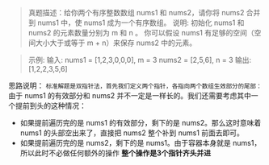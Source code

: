 > 真题描述：给你两个有序整数数组 nums1 和 nums2，请你将 nums2 合并到 nums1 中，使 nums1 成为一个有序数组。
  说明: 初始化 nums1 和 nums2 的元素数量分别为 m 和 n 。 你可以假设 nums1 有足够的空间（空间大小大于或等于 m + n）来保存 nums2 中的元素。


> 示例: 输入:
  nums1 = [1,2,3,0,0,0], m = 3
  nums2 = [2,5,6], n = 3
  输出: [1,2,2,3,5,6]
>

思路说明：
`标准解题是双指针法，首先我们定义两个指针，各指向两个数组生效部分的尾部：`
由于 nums1 的有效部分和 nums2 并不一定是一样长的。我们还需要考虑其中一个提前到头的这种情况：
- 如果提前遍历完的是 nums1 的有效部分，剩下的是 nums2。那么这时意味着 nums1 的头部空出来了，直接把 nums2 整个补到 nums1 前面去即可。
- 如果提前遍历完的是 nums2，剩下的是 nums1。由于容器本身就是 nums1，所以此时不必做任何额外的操作
**整个操作是3个指针齐头并进**
